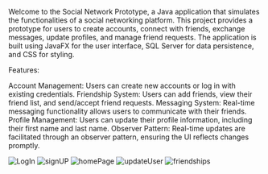 Welcome to the Social Network Prototype, a Java application that simulates the functionalities of a social networking platform. This project provides a prototype for users to create accounts, connect with friends, exchange messages, update profiles, and manage friend requests. The application is built using JavaFX for the user interface, SQL Server for data persistence, and CSS for styling.

Features:

Account Management: Users can create new accounts or log in with existing credentials.
Friendship System: Users can add friends, view their friend list, and send/accept friend requests.
Messaging System: Real-time messaging functionality allows users to communicate with their friends.
Profile Management: Users can update their profile information, including their first name and last name.
Observer Pattern: Real-time updates are facilitated through an observer pattern, ensuring the UI reflects changes promptly.

![LogIn](https://github.com/prataalexandra/socialnetwork/assets/161611731/0299f4c5-9e47-447e-91ce-949265c69b73)
![signUP](https://github.com/prataalexandra/socialnetwork/assets/161611731/743cebb8-2c27-4f6b-a190-56e4204af950)
![homePage](https://github.com/prataalexandra/socialnetwork/assets/161611731/534c6f79-e43d-43b6-ba9a-a7b7d79d6864)
![updateUser](https://github.com/prataalexandra/socialnetwork/assets/161611731/7b81268f-2c8f-4bbf-89ea-f27cc555498b)
![friendships](https://github.com/prataalexandra/socialnetwork/assets/161611731/5f1b66fb-dfa9-4a39-8c66-a2b0b477795a)
